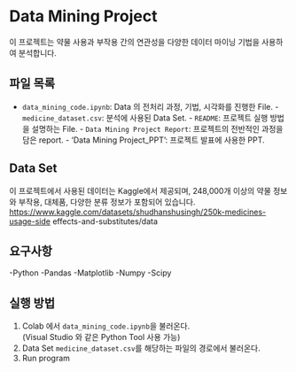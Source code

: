 # Data Mining Project 
이 프로젝트는 약물 사용과 부작용 간의 연관성을 다양한 데이터 마이닝 기법을 
사용하여 분석합니다. 
## 파일 목록 
- `data_mining_code.ipynb`: Data 의 전처리 과정, 기법, 시각화를 진행한 File. - `medicine_dataset.csv`: 분석에 사용된 Data Set. - `README`: 프로젝트 실행 방법을 설명하는 File. - `Data Mining Project Report`: 프로젝트의 전반적인 과정을 담은 report. - ‘Data Mining Project_PPT’: 프로젝트 발표에 사용한 PPT. 
## Data Set 
이 프로젝트에서 사용된 데이터는 Kaggle에서 제공되며, 248,000개 이상의 약물 
정보와 부작용, 대체품, 다양한 분류 정보가 포함되어 있습니다. 
https://www.kaggle.com/datasets/shudhanshusingh/250k-medicines-usage-side
effects-and-substitutes/data  
## 요구사항 
-Python -Pandas -Matplotlib -Numpy -Scipy 
## 실행 방법 
1. Colab 에서 `data_mining_code.ipynb`을 불러온다.  
(Visual Studio 와 같은 Python Tool 사용 가능) 
2. Data Set `medicine_dataset.csv`를 해당하는 파일의 경로에서 불러온다. 
3. Run program

